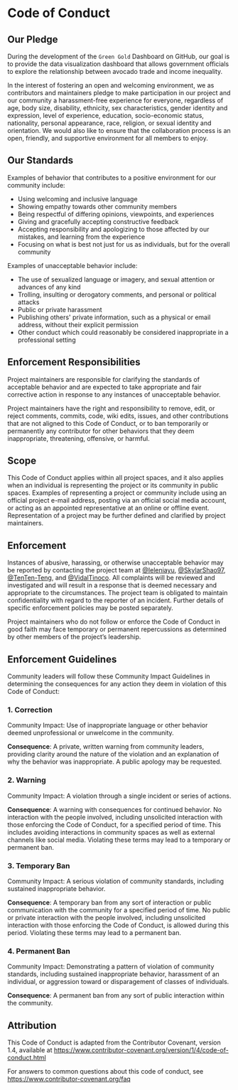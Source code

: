 # Code of Conduct

## Our Pledge

During the development of the `Green Gold` Dashboard on GitHub, our goal is to provide the data visualization dashboard that allows government officials to explore the relationship between avocado trade and income inequality. 

In the interest of fostering an open and welcoming environment, we as contributors and maintainers pledge to make participation in our project and our community a harassment-free experience for everyone, regardless of age, body size, disability, ethnicity, sex characteristics, gender identity and expression, level of experience, education, socio-economic status, nationality, personal appearance, race, religion, or sexual identity and orientation. We would also like to ensure that the collaboration process is an open, friendly, and supportive environment for all members to enjoy.

## Our Standards

Examples of behavior that contributes to a positive environment for our community include:

- Using welcoming and inclusive language
- Showing empathy towards other community members
- Being respectful of differing opinions, viewpoints, and experiences
- Giving and gracefully accepting constructive feedback
- Accepting responsibility and apologizing to those affected by our mistakes, and learning from the experience
- Focusing on what is best not just for us as individuals, but for the overall community

Examples of unacceptable behavior include:

- The use of sexualized language or imagery, and sexual attention or advances of any kind
- Trolling, insulting or derogatory comments, and personal or political attacks
- Public or private harassment
- Publishing others' private information, such as a physical or email address, without their explicit permission
- Other conduct which could reasonably be considered inappropriate in a professional setting

## Enforcement Responsibilities

Project maintainers are responsible for clarifying the standards of acceptable behavior and are expected to take appropriate and fair corrective action in response to any instances of unacceptable behavior.

Project maintainers have the right and responsibility to remove, edit, or reject comments, commits, code, wiki edits, issues, and other contributions that are not aligned to this Code of Conduct, or to ban temporarily or permanently any contributor for other behaviors that they deem inappropriate, threatening, offensive, or harmful.

## Scope

This Code of Conduct applies within all project spaces, and it also applies when an individual is representing the project or its community in public spaces. Examples of representing a project or community include using an official project e-mail address, posting via an official social media account, or acting as an appointed representative at an online or offline event. Representation of a project may be further defined and clarified by project maintainers.

## Enforcement

Instances of abusive, harassing, or otherwise unacceptable behavior may be reported by contacting the project team at [@Ieleniayu](https://github.com/Ieleniayu), [@SkylarShao97](https://github.com/SkylarShao97), [@TenTen-Teng](https://github.com/TenTen-Teng), and [@VidalTinoco](https://github.com/VidalTinoco). All complaints will be reviewed and investigated and will result in a response that is deemed necessary and appropriate to the circumstances. The project team is obligated to maintain confidentiality with regard to the reporter of an incident. Further details of specific enforcement policies may be posted separately.

Project maintainers who do not follow or enforce the Code of Conduct in good faith may face temporary or permanent repercussions as determined by other members of the project’s leadership.

## Enforcement Guidelines

Community leaders will follow these Community Impact Guidelines in determining the consequences for any action they deem in violation of this Code of Conduct:

### 1. Correction
   Community Impact: Use of inappropriate language or other behavior deemed unprofessional or unwelcome in the community.
   
   **Consequence**: A private, written warning from community leaders, providing clarity around the nature of the violation and an explanation of why the behavior was inappropriate. A public apology may be requested.

### 2. Warning
   
   Community Impact: A violation through a single incident or series of actions.
   
   **Consequence**: A warning with consequences for continued behavior. No interaction with the people involved, including unsolicited interaction with those enforcing the Code of Conduct, for a specified period of time. This includes avoiding interactions in community spaces as well as external channels like social media. Violating these terms may lead to a temporary or permanent ban.

### 3. Temporary Ban
   Community Impact: A serious violation of community standards, including sustained inappropriate behavior.
   
   **Consequence**: A temporary ban from any sort of interaction or public communication with the community for a specified period of time. No public or private interaction with the people involved, including unsolicited interaction with those enforcing the Code of Conduct, is allowed during this period. Violating these terms may lead to a permanent ban.

### 4. Permanent Ban
   Community Impact: Demonstrating a pattern of violation of community standards, including sustained inappropriate behavior, harassment of an individual, or aggression toward or disparagement of classes of individuals.
   
   **Consequence**: A permanent ban from any sort of public interaction within the community.

## Attribution

This Code of Conduct is adapted from the Contributor Covenant, version 1.4, available at https://www.contributor-covenant.org/version/1/4/code-of-conduct.html

For answers to common questions about this code of conduct, see https://www.contributor-covenant.org/faq